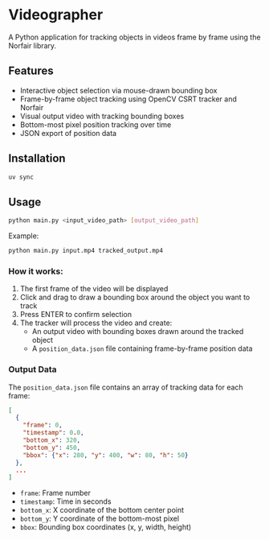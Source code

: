 # Videographer

A Python application for tracking objects in videos frame by frame using the Norfair library.

## Features

- Interactive object selection via mouse-drawn bounding box
- Frame-by-frame object tracking using OpenCV CSRT tracker and Norfair
- Visual output video with tracking bounding boxes
- Bottom-most pixel position tracking over time
- JSON export of position data

## Installation

```bash
uv sync
```

## Usage

```bash
python main.py <input_video_path> [output_video_path]
```

Example:
```bash
python main.py input.mp4 tracked_output.mp4
```

### How it works:

1. The first frame of the video will be displayed
2. Click and drag to draw a bounding box around the object you want to track
3. Press ENTER to confirm selection
4. The tracker will process the video and create:
   - An output video with bounding boxes drawn around the tracked object
   - A `position_data.json` file containing frame-by-frame position data

### Output Data

The `position_data.json` file contains an array of tracking data for each frame:

```json
[
  {
    "frame": 0,
    "timestamp": 0.0,
    "bottom_x": 320,
    "bottom_y": 450,
    "bbox": {"x": 280, "y": 400, "w": 80, "h": 50}
  },
  ...
]
```

- `frame`: Frame number
- `timestamp`: Time in seconds
- `bottom_x`: X coordinate of the bottom center point
- `bottom_y`: Y coordinate of the bottom-most pixel
- `bbox`: Bounding box coordinates (x, y, width, height)
